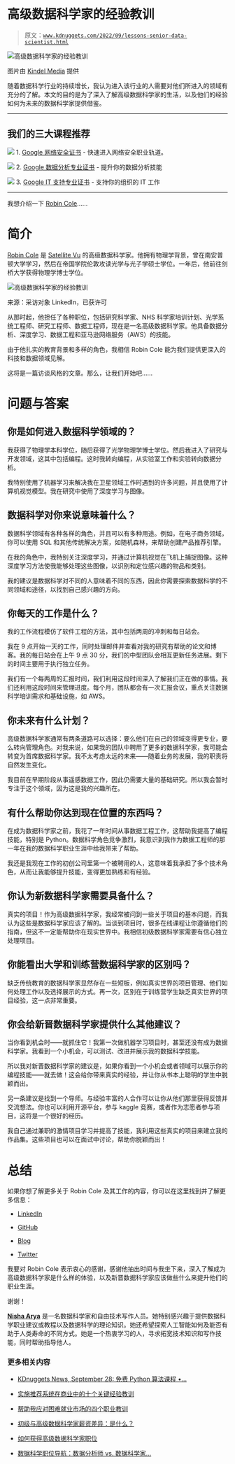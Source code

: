 # 高级数据科学家的经验教训

> 原文：[`www.kdnuggets.com/2022/09/lessons-senior-data-scientist.html`](https://www.kdnuggets.com/2022/09/lessons-senior-data-scientist.html)

![高级数据科学家的经验教训](img/f1ab7ce811b14f69fc2ea43742286039.png)

图片由 [Kindel Media](https://www.pexels.com/photo/people-in-the-office-discussing-a-project-7688336/) 提供

随着数据科学行业的持续增长，我认为进入该行业的人需要对他们所进入的领域有充分的了解。本文的目的是为了深入了解高级数据科学家的生活，以及他们的经验如何为未来的数据科学家提供借鉴。

* * *

## 我们的三大课程推荐

![](img/0244c01ba9267c002ef39d4907e0b8fb.png) 1\. [Google 网络安全证书](https://www.kdnuggets.com/google-cybersecurity) - 快速进入网络安全职业轨道。

![](img/e225c49c3c91745821c8c0368bf04711.png) 2\. [Google 数据分析专业证书](https://www.kdnuggets.com/google-data-analytics) - 提升你的数据分析技能

![](img/0244c01ba9267c002ef39d4907e0b8fb.png) 3\. [Google IT 支持专业证书](https://www.kdnuggets.com/google-itsupport) - 支持你的组织的 IT 工作

* * *

我想介绍一下 [Robin Cole](https://www.linkedin.com/in/robmarkcole/)……

# 简介

[Robin Cole](https://www.linkedin.com/in/robmarkcole/) 是 [Satellite Vu](https://www.satellitevu.com/) 的高级数据科学家。他拥有物理学背景，曾在南安普顿大学学习，然后在帝国学院伦敦攻读光学与光子学硕士学位。一年后，他前往剑桥大学获得物理学博士学位。

![高级数据科学家的经验教训](img/7b46f8d51db0079e1d1e6d181a4d9619.png)

来源：采访对象 LinkedIn，已获许可

从那时起，他担任了各种职位，包括研究科学家、NHS 科学家培训计划、光学系统工程师、研究工程师、数据工程师，现在是一名高级数据科学家。他具备数据分析、深度学习、数据工程和亚马逊网络服务（AWS）的技能。

由于他扎实的教育背景和多样的角色，我相信 Robin Cole 能为我们提供更深入的科技和数据领域见解。

这将是一篇访谈风格的文章。那么，让我们开始吧……

# 问题与答案

## 你是如何进入数据科学领域的？

我获得了物理学本科学位，随后获得了光学物理学博士学位。然后我进入了研究与开发领域，这其中包括编程。这时我转向编程，从实验室工作和实验转向数据分析。

我特别使用了机器学习来解决我在卫星领域工作时遇到的许多问题，并且使用了计算机视觉模型。我在研究中使用了深度学习与图像。

## 数据科学对你来说意味着什么？

数据科学领域有各种各样的角色，并且可以有多种用途。例如，在电子商务领域，你可以使用 SQL 和其他传统解决方案，如随机森林，来帮助创建产品推荐引擎。

在我的角色中，我特别关注深度学习，并通过计算机视觉在飞机上捕捉图像。这种深度学习方法使我能够处理这些图像，以识别和定位感兴趣的物品和类别。

我的建议是数据科学对不同的人意味着不同的东西，因此你需要探索数据科学的不同领域和途径，以找到自己感兴趣的方向。

## 你每天的工作是什么？

我的工作流程模仿了软件工程的方法，其中包括两周的冲刺和每日站会。

我在 9 点开始一天的工作，同时处理邮件并查看对我的研究有帮助的论文和博客。我的每日站会在上午 9 点 30 分，我们的中型团队会相互更新任务进展。剩下的时间主要用于执行独立任务。

我们有一个每两周的汇报时间，我们利用这段时间深入了解我们正在做的事情。我们还利用这段时间来管理进度。每个月，团队都会有一次汇报会议，重点关注数据科学培训需求和基础设施，如 AWS。

## 你未来有什么计划？

高级数据科学家通常有两条道路可以选择：要么他们在自己的领域变得更专业，要么转向管理角色。对我来说，如果我的团队中聘用了更多的数据科学家，我可能会转变为首席数据科学家。我不太考虑太远的未来——随着业务的发展，我的职责将自然发生变化。

我目前在早期阶段从事遥感数据工作，因此仍需要大量的基础研究。所以我会暂时专注于这个领域，因为这是我的兴趣所在。

## 有什么帮助你达到现在位置的东西吗？

在成为数据科学家之前，我花了一年时间从事数据工程工作，这帮助我提高了编程技能，特别是 Python。数据科学角色竞争激烈，我意识到我作为数据工程师的那一年在我的数据科学职业生涯中给我带来了帮助。

我还是我现在工作的初创公司里第一个被聘用的人，这意味着我承担了多个技术角色，从而让我能够提升技能，变得更加熟练和有经验。

## 你认为新数据科学家需要具备什么？

真实的项目！作为高级数据科学家，我经常被问到一些关于项目的基本问题，而我认为这些是数据科学家应该了解的。当谈到项目时，很多在线课程让你遵循他们的指南，但这不一定能帮助你在现实世界中。我相信初级数据科学家需要有信心独立处理项目。

## 你能看出大学和训练营数据科学家的区别吗？

缺乏传统教育的数据科学家显然存在一些短板，例如真实世界的项目管理、他们如何处理工作以及选择展示的方式。再一次，区别在于训练营学生缺乏真实世界的项目经验，这一点非常重要。

## 你会给新晋数据科学家提供什么其他建议？

当你看到机会时——就抓住它！我第一次做机器学习项目时，甚至还没有成为数据科学家。我看到一个小机会，可以测试、改进并展示我的数据科学技能。

所以我对新晋数据科学家的建议是，如果你看到一个小机会或者领域可以展示你的编程技能——就去做！这会给你带来真实的经验，并让你从书本上聪明的学生中脱颖而出。

另一条建议是找到一个导师。与经验丰富的人合作可以让你从他们那里获得反馈并交流想法。你也可以利用开源平台，参与 kaggle 竞赛，或者作为志愿者参与项目，这将是一个很好的经历。

我自己通过兼职的激情项目学习并提高了技能，我利用这些真实的项目来建立我的作品集。这些项目也可以在面试中讨论，帮助你脱颖而出！

# 总结

如果你想了解更多关于 Robin Cole 及其工作的内容，你可以在这里找到并了解更多信息：

+   [LinkedIn](http://linkedin.com/in/robmarkcole)

+   [GitHub](https://github.com/robmarkcole)

+   [Blog](http://robmarkcole.com/)

+   [Twitter](https://twitter.com/robmarkcole)

我要对 Robin Cole 表示衷心的感谢，感谢他抽出时间与我坐下来，深入了解成为高级数据科学家是什么样的体验，以及新晋数据科学家应该做些什么来提升他们的职业生涯。

谢谢！

**[Nisha Arya](https://www.linkedin.com/in/nisha-arya-ahmed/)** 是一名数据科学家和自由技术写作人员。她特别感兴趣于提供数据科学职业建议或教程以及数据科学的理论知识。她还希望探索人工智能如何及能否有助于人类寿命的不同方式。她是一个热衷学习的人，寻求拓宽技术知识和写作技能，同时帮助指导他人。

### 更多相关内容

+   [KDnuggets News, September 28: 免费 Python 算法课程 •…](https://www.kdnuggets.com/2022/n38.html)

+   [实施推荐系统在商业中的十个关键经验教训](https://www.kdnuggets.com/2022/07/ten-key-lessons-implementing-recommendation-systems-business.html)

+   [帮助我应对困难就业市场的四个职业教训](https://www.kdnuggets.com/2023/05/4-lessons-made-difference-navigating-current-job-market.html)

+   [初级与高级数据科学家薪资差异：是什么？](https://www.kdnuggets.com/2022/03/junior-senior-data-scientist-salary-difference.html)

+   [如何获得高级数据科学家职位](https://www.kdnuggets.com/2022/12/land-senior-data-scientist-position.html)

+   [数据科学职位导航：数据分析师 vs. 数据科学家…](https://www.kdnuggets.com/navigating-data-science-job-titles-data-analyst-vs-data-scientist-vs-data-engineer)
